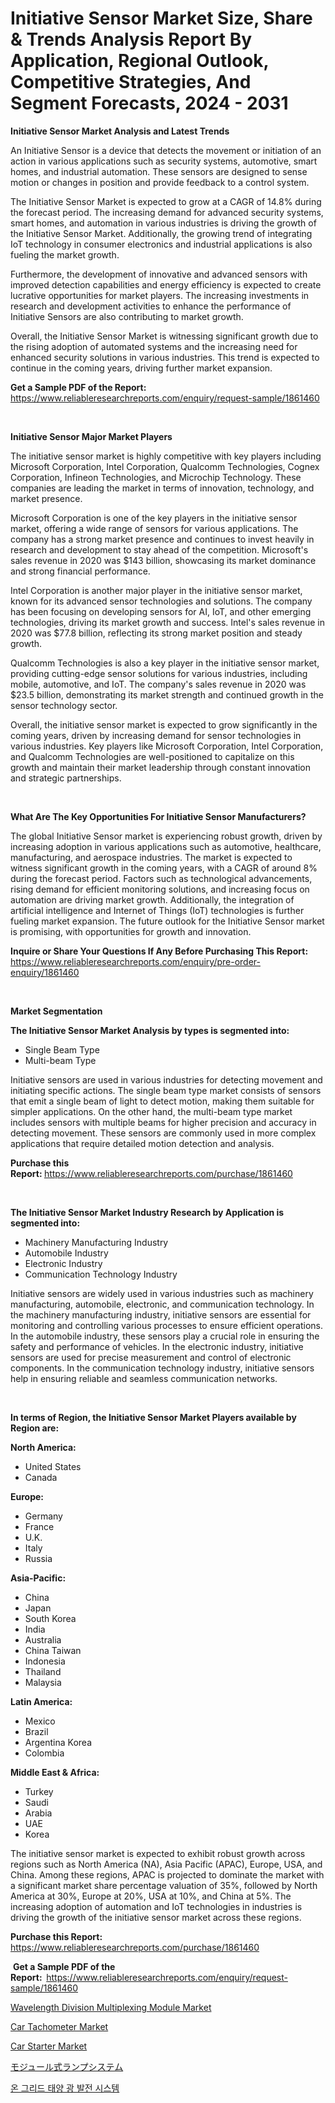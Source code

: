 <p><h1>Initiative Sensor Market Size, Share & Trends Analysis Report By Application, Regional Outlook, Competitive Strategies, And Segment Forecasts, 2024 - 2031</h1></p><p><strong>Initiative Sensor Market Analysis and Latest Trends</strong></p>
<p><p>An Initiative Sensor is a device that detects the movement or initiation of an action in various applications such as security systems, automotive, smart homes, and industrial automation. These sensors are designed to sense motion or changes in position and provide feedback to a control system.</p><p>The Initiative Sensor Market is expected to grow at a CAGR of 14.8% during the forecast period. The increasing demand for advanced security systems, smart homes, and automation in various industries is driving the growth of the Initiative Sensor Market. Additionally, the growing trend of integrating IoT technology in consumer electronics and industrial applications is also fueling the market growth.</p><p>Furthermore, the development of innovative and advanced sensors with improved detection capabilities and energy efficiency is expected to create lucrative opportunities for market players. The increasing investments in research and development activities to enhance the performance of Initiative Sensors are also contributing to market growth.</p><p>Overall, the Initiative Sensor Market is witnessing significant growth due to the rising adoption of automated systems and the increasing need for enhanced security solutions in various industries. This trend is expected to continue in the coming years, driving further market expansion.</p></p>
<p><strong>Get a Sample PDF of the Report:&nbsp;</strong> <a href="https://www.reliableresearchreports.com/enquiry/request-sample/1861460">https://www.reliableresearchreports.com/enquiry/request-sample/1861460</a></p>
<p>&nbsp;</p>
<p><strong>Initiative Sensor Major Market Players</strong></p>
<p><p>The initiative sensor market is highly competitive with key players including Microsoft Corporation, Intel Corporation, Qualcomm Technologies, Cognex Corporation, Infineon Technologies, and Microchip Technology. These companies are leading the market in terms of innovation, technology, and market presence.</p><p>Microsoft Corporation is one of the key players in the initiative sensor market, offering a wide range of sensors for various applications. The company has a strong market presence and continues to invest heavily in research and development to stay ahead of the competition. Microsoft's sales revenue in 2020 was $143 billion, showcasing its market dominance and strong financial performance.</p><p>Intel Corporation is another major player in the initiative sensor market, known for its advanced sensor technologies and solutions. The company has been focusing on developing sensors for AI, IoT, and other emerging technologies, driving its market growth and success. Intel's sales revenue in 2020 was $77.8 billion, reflecting its strong market position and steady growth.</p><p>Qualcomm Technologies is also a key player in the initiative sensor market, providing cutting-edge sensor solutions for various industries, including mobile, automotive, and IoT. The company's sales revenue in 2020 was $23.5 billion, demonstrating its market strength and continued growth in the sensor technology sector.</p><p>Overall, the initiative sensor market is expected to grow significantly in the coming years, driven by increasing demand for sensor technologies in various industries. Key players like Microsoft Corporation, Intel Corporation, and Qualcomm Technologies are well-positioned to capitalize on this growth and maintain their market leadership through constant innovation and strategic partnerships.</p></p>
<p>&nbsp;</p>
<p><strong>What Are The Key Opportunities For Initiative Sensor Manufacturers?</strong></p>
<p><p>The global Initiative Sensor market is experiencing robust growth, driven by increasing adoption in various applications such as automotive, healthcare, manufacturing, and aerospace industries. The market is expected to witness significant growth in the coming years, with a CAGR of around 8% during the forecast period. Factors such as technological advancements, rising demand for efficient monitoring solutions, and increasing focus on automation are driving market growth. Additionally, the integration of artificial intelligence and Internet of Things (IoT) technologies is further fueling market expansion. The future outlook for the Initiative Sensor market is promising, with opportunities for growth and innovation.</p></p>
<p><strong>Inquire or Share Your Questions If Any Before Purchasing This Report:</strong> <a href="https://www.reliableresearchreports.com/enquiry/pre-order-enquiry/1861460">https://www.reliableresearchreports.com/enquiry/pre-order-enquiry/1861460</a></p>
<p>&nbsp;</p>
<p><strong>Market Segmentation</strong></p>
<p><strong>The Initiative Sensor Market Analysis by types is segmented into:</strong></p>
<p><ul><li>Single Beam Type</li><li>Multi-beam Type</li></ul></p>
<p><p>Initiative sensors are used in various industries for detecting movement and initiating specific actions. The single beam type market consists of sensors that emit a single beam of light to detect motion, making them suitable for simpler applications. On the other hand, the multi-beam type market includes sensors with multiple beams for higher precision and accuracy in detecting movement. These sensors are commonly used in more complex applications that require detailed motion detection and analysis.</p></p>
<p><strong>Purchase this Report:&nbsp;</strong><a href="https://www.reliableresearchreports.com/purchase/1861460">https://www.reliableresearchreports.com/purchase/1861460</a></p>
<p>&nbsp;</p>
<p><strong>The Initiative Sensor Market Industry Research by Application is segmented into:</strong></p>
<p><ul><li>Machinery Manufacturing Industry</li><li>Automobile Industry</li><li>Electronic Industry</li><li>Communication Technology Industry</li></ul></p>
<p><p>Initiative sensors are widely used in various industries such as machinery manufacturing, automobile, electronic, and communication technology. In the machinery manufacturing industry, initiative sensors are essential for monitoring and controlling various processes to ensure efficient operations. In the automobile industry, these sensors play a crucial role in ensuring the safety and performance of vehicles. In the electronic industry, initiative sensors are used for precise measurement and control of electronic components. In the communication technology industry, initiative sensors help in ensuring reliable and seamless communication networks.</p></p>
<p>&nbsp;</p>
<p><strong>In terms of Region, the Initiative Sensor Market Players available by Region are:</strong></p>
<p>
    <p> <strong> North America: </strong>
        <ul>
            <li>United States</li>
            <li>Canada</li>
        </ul>
        </p> 
    <p> <strong> Europe: </strong>
        <ul>
            <li>Germany</li>
            <li>France</li>
            <li>U.K.</li>
            <li>Italy</li>
            <li>Russia</li>
        </ul>
        </p> 
    <p> <strong> Asia-Pacific: </strong>
        <ul>
            <li>China</li>
            <li>Japan</li>
            <li>South Korea</li>
            <li>India</li>
            <li>Australia</li>
            <li>China Taiwan</li>
            <li>Indonesia</li>
            <li>Thailand</li>
            <li>Malaysia</li>
        </ul>
        </p> 
    <p> <strong> Latin America: </strong>
        <ul>
            <li>Mexico</li>
            <li>Brazil</li>
            <li>Argentina Korea</li>
            <li>Colombia</li>
        </ul>
        </p> 
    <p> <strong> Middle East & Africa: </strong>
        <ul>
            <li>Turkey</li>
            <li>Saudi</li>
            <li>Arabia</li>
            <li>UAE</li>
            <li>Korea</li>
        </ul>
    </p>
    </p>
<p><p>The initiative sensor market is expected to exhibit robust growth across regions such as North America (NA), Asia Pacific (APAC), Europe, USA, and China. Among these regions, APAC is projected to dominate the market with a significant market share percentage valuation of 35%, followed by North America at 30%, Europe at 20%, USA at 10%, and China at 5%. The increasing adoption of automation and IoT technologies in industries is driving the growth of the initiative sensor market across these regions.</p></p>
<p><strong>Purchase this Report: </strong><a href="https://www.reliableresearchreports.com/purchase/1861460">https://www.reliableresearchreports.com/purchase/1861460</a></p>
<p>&nbsp;<strong>Get a Sample PDF of the Report:&nbsp;&nbsp;</strong><a href="https://www.reliableresearchreports.com/enquiry/request-sample/1861460">https://www.reliableresearchreports.com/enquiry/request-sample/1861460</a></p>
<p><strong></strong></p>
<p><p><a href="https://github.com/bobicer/Market-Research-Report-List-2/blob/main/wavelength-division-multiplexing-module-market.md">Wavelength Division Multiplexing Module Market</a></p><p><a href="https://issuu.com/reportprime-2/docs/car-tachometer-market-size-2030.pptx">Car Tachometer Market</a></p><p><a href="https://issuu.com/reportprime-2/docs/car-starter-market-size-2030.pptx">Car Starter Market</a></p><p><a href="https://github.com/MosesSpinka1914/Market-Research-Report-List-1/blob/main/470871113729.md">モジュール式ランプシステム</a></p><p><a href="https://github.com/JonHarrtis67676y/Market-Research-Report-List-1/blob/main/870917612666.md">온 그리드 태양 광 발전 시스템</a></p></p>